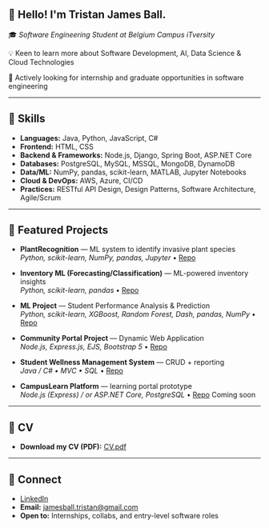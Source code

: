 ## 👋 Hello! I'm Tristan James Ball.

🎓 *Software Engineering Student at Belgium Campus iTversity*  

💡 Keen to learn more about Software Development, AI, Data Science & Cloud Technologies

🚀 Actively looking for internship and graduate opportunities in software engineering 

---

## 🚀 Skills
- **Languages:** Java, Python, JavaScript, C#
- **Frontend:** HTML, CSS
- **Backend & Frameworks:** Node.js, Django, Spring Boot, ASP.NET Core
- **Databases:** PostgreSQL, MySQL, MSSQL, MongoDB, DynamoDB
- **Data/ML:** NumPy, pandas, scikit-learn, MATLAB, Jupyter Notebooks
- **Cloud & DevOps:** AWS, Azure, CI/CD
- **Practices:** RESTful API Design, Design Patterns, Software Architecture, Agile/Scrum

---

## 📂 Featured Projects
- **PlantRecognition** — ML system to identify invasive plant species  
  _Python, scikit-learn, NumPy, pandas, Jupyter_ • [Repo](https://github.com/StefanLandsberg/PlantRecognition)

- **Inventory ML (Forecasting/Classification)** — ML-powered inventory insights  
  _Python, scikit-learn, pandas_ • [Repo](https://github.com/BeardedSeal77/MLG382_CYO_Project)

- **ML Project** — Student Performance Analysis & Prediction  
  _Python, scikit-learn, XGBoost, Random Forest, Dash, pandas, NumPy_ • [Repo](https://github.com/BeardedSeal77/MLG382_Guided_Project)

- **Community Portal Project** — Dynamic Web Application  
  _Node.js, Express.js, EJS, Bootstrap 5_ • [Repo](https://github.com/itsJackok/WPR381_Dynamic-Community-Portal-Website-)

- **Student Wellness Management System** — CRUD + reporting  
  _Java / C# • MVC • SQL_ • [Repo](https://github.com/kcaylee/Milestone1_PRG381_2025)

- **CampusLearn Platform** — learning portal prototype  
  _Node.js (Express) / or ASP.NET Core, PostgreSQL_ • [Repo]() Coming soon
  
---

## 📄 CV
- **Download my CV (PDF):** [CV.pdf](https://github.com/TristnBalln/CV/blob/main/Tristan_James_Ball_CV.pdf)

---

## 🤝 Connect
- [LinkedIn](https://www.linkedin.com/in/tristan-ball-85a8b9331/) 
- **Email:** jamesball.tristan@gmail.com  
- **Open to:** Internships, collabs, and entry-level software roles
